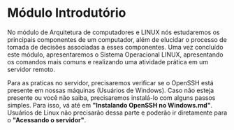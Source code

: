 # Módulo Introdutório
No módulo de Arquitetura de computadores e LINUX nós estudaremos os principais componentes de um computador, além de elucidar o processo de tomada de decisões associadas a esses componentes. Uma vez concluído este módulo, apresentaremos o Sistema Operacional LINUX, apresentando os comandos mais comuns e realizando uma atividade prática em um servidor remoto.

Para as praticas no servidor, precisaremos verificar se o OpenSSH está presente em nossas máquinas (Usuários de Windows). Caso não esteja presente ou você não saiba, precisaremos instalá-lo com alguns passos simples. Para isso, vá até em **"Instalando OpenSSH no Windows.md"**. Usuários de Linux não precisarão dessa parte e poderão ir diretamente para o **"Acessando o servidor"**.
